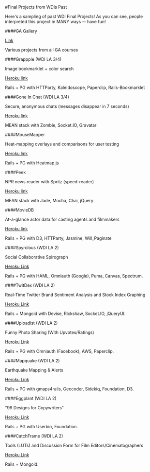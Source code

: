 #Final Projects from WDIs Past

Here's a sampling of past WDI Final Projects! As you can see, people interpreted this project in MANY ways -- have fun!

####GA Gallery

[Link](http://gallery.ga.co/)

Various projects from all GA courses

####Grappple (WDI LA 3/4)

Image bookmarklet + color search

[Heroku link](http://grappple.herokuapp.com/)

Rails + PG with HTTParty, Kaleidoscope, Paperclip, Rails-Bookmarklet

####Gone In Chat (WDI LA 3/4)

Secure, anonymous chats (messages disappear in 7 seconds)

[Heroku link](http://gone-in.herokuapp.com/)

MEAN stack with Zombie, Socket.IO, Gravatar

####MouseMapper

Heat-mapping overlays and comparisons for user testing

[Heroku link](http://mousemapper.herokuapp.com/)

Rails + PG with Heatmap.js

####Peek

NPR news reader with Spritz (speed-reader)

[Heroku link](http://peekachu.herokuapp.com/)

MEAN stack with Jade, Mocha, Chai, jQuery

####MovieDB

At-a-glance actor data for casting agents and filmmakers

[Heroku link](http://movie-db.herokuapp.com/)

Rails + PG with D3, HTTParty, Jasmine, Will_Paginate

####Spyrolous (WDI LA 2)

Social Collaborative Spirograph

[Heroku Link](http://spyrolous.herokuapp.com/)

Rails + PG with HAML, Omniauth (Google), Puma, Canvas, Spectrum.

####TwitDex (WDI LA 2)

Real-Time Twitter Brand Sentiment Analysis and Stock Index Graphing

[Heroku Link](http://twitdex.herokuapp.com/)

Rails + Mongoid with Devise, Rickshaw, Socket.IO, jQueryUI.

####Uploadist (WDI LA 2)

Funny Photo Sharing (With Upvotes/Ratings)

[Heroku Link](http://uploadist.herokuapp.com/)

Rails + PG with Omniauth (Facebook), AWS, Paperclip.

####Mapquake (WDI LA 2)

Earthquake Mapping & Alerts

[Heroku Link](http://mapquake.herokuapp.com/)

Rails + PG with gmaps4rails, Geocoder, Sidekiq, Foundation, D3.


####Eggplant (WDI LA 2)

"99 Designs for Copywriters"

[Heroku Link](http://geteggplant.herokuapp.com/)

Rails + PG with Userbin, Foundation.


####CatchFrame (WDI LA 2)

Tools (LUTs) and Discussion Form for Film Editors/Cinematographers

[Heroku Link](http://catchframe.herokuapp.com/)

Rails + Mongoid.
